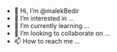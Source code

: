 - 👋 Hi, I’m @malekBedir
- 👀 I’m interested in ...
- 🌱 I’m currently learning ...
- 💞️ I’m looking to collaborate on ...
- 📫 How to reach me ...

<!---
malekBedir/malekBedir is a ✨ special ✨ repository because its `README.md` (this file) appears on your GitHub profile.
You can click the Preview link to take a look at your changes.
--->
